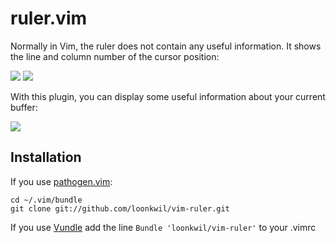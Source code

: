 # ruler.vim

Normally in Vim, the ruler does not contain any useful information. It shows
the line and column number of the cursor position:

![](https://raw.github.com/wiki/loonkwil/vim-ruler/screenshots/laststatus_2.png)
![](https://raw.github.com/wiki/loonkwil/vim-ruler/screenshots/laststatus_0.png)

With this plugin, you can display some useful information about your current
buffer:

![](https://raw.github.com/wiki/loonkwil/vim-ruler/screenshots/vim-ruler.gif)

## Installation

If you use [pathogen.vim](https://github.com/tpope/vim-pathogen):
```
cd ~/.vim/bundle
git clone git://github.com/loonkwil/vim-ruler.git
```

If you use [Vundle](https://github.com/gmarik/vundle) add the line
`Bundle 'loonkwil/vim-ruler'` to your .vimrc


